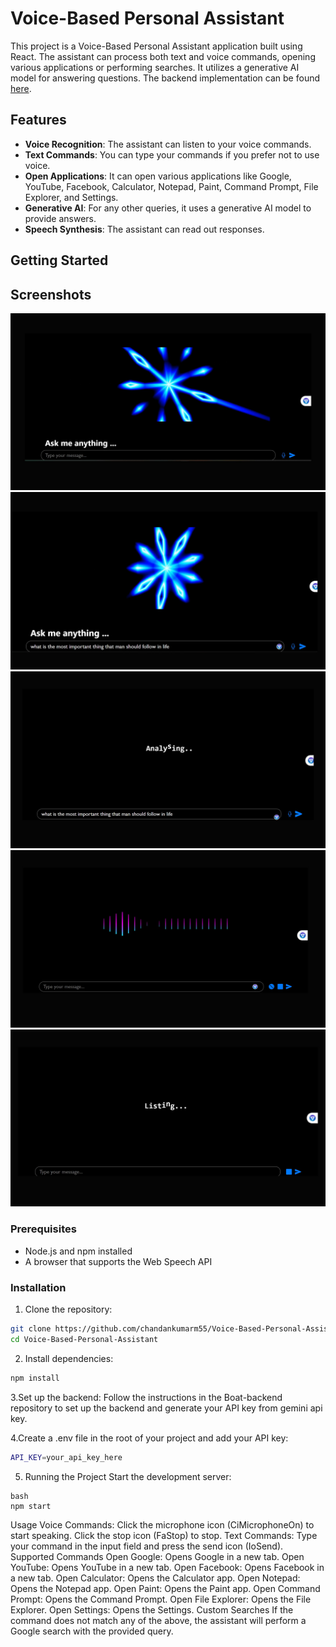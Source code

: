 # Voice-Based Personal Assistant

This project is a Voice-Based Personal Assistant application built using React. The assistant can process both text and voice commands, opening various applications or performing searches. It utilizes a generative AI model for answering questions. The backend implementation can be found [here](https://github.com/chandankumarm55/Boat-backend).

## Features

- **Voice Recognition**: The assistant can listen to your voice commands.
- **Text Commands**: You can type your commands if you prefer not to use voice.
- **Open Applications**: It can open various applications like Google, YouTube, Facebook, Calculator, Notepad, Paint, Command Prompt, File Explorer, and Settings.
- **Generative AI**: For any other queries, it uses a generative AI model to provide answers.
- **Speech Synthesis**: The assistant can read out responses.

## Getting Started
## Screenshots
![Screenshot 1](./voice1.jpg)
![Screenshot 2](./voice2.jpg)
![Screenshot 3](./voice3.jpg)
![Screenshot 4](./voice4.jpg)
![Screenshot 4](./voice5.jpg)


### Prerequisites

- Node.js and npm installed
- A browser that supports the Web Speech API

### Installation

1. Clone the repository:

```bash
git clone https://github.com/chandankumarm55/Voice-Based-Personal-Assistant.git
cd Voice-Based-Personal-Assistant
```
2. Install dependencies:
```bash
npm install
```
3.Set up the backend:
Follow the instructions in the Boat-backend repository to set up the backend and generate your API key from gemini api key.

4.Create a .env file in the root of your project and add your API key:
```bash
API_KEY=your_api_key_here
```
5. Running the Project
Start the development server:
```
bash
npm start
```
Usage
Voice Commands: Click the microphone icon (CiMicrophoneOn) to start speaking. Click the stop icon (FaStop) to stop.
Text Commands: Type your command in the input field and press the send icon (IoSend).
Supported Commands
Open Google: Opens Google in a new tab.
Open YouTube: Opens YouTube in a new tab.
Open Facebook: Opens Facebook in a new tab.
Open Calculator: Opens the Calculator app.
Open Notepad: Opens the Notepad app.
Open Paint: Opens the Paint app.
Open Command Prompt: Opens the Command Prompt.
Open File Explorer: Opens the File Explorer.
Open Settings: Opens the Settings.
Custom Searches
If the command does not match any of the above, the assistant will perform a Google search with the provided query.

